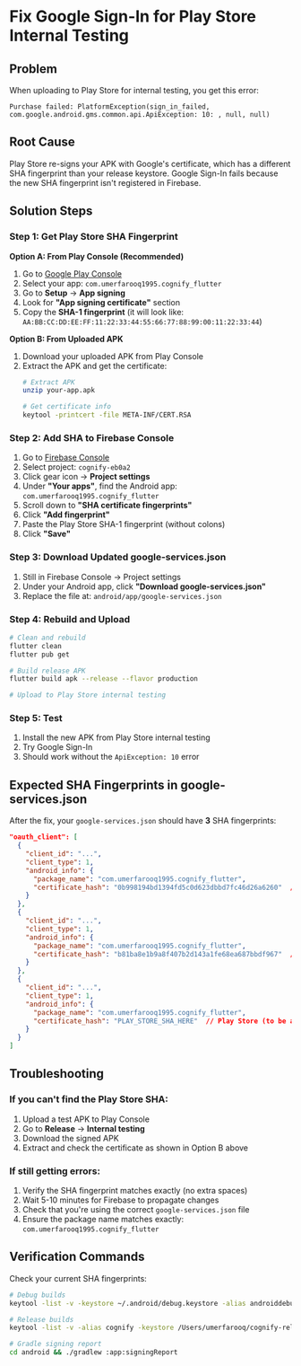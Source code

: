 # Fix Google Sign-In for Play Store Internal Testing

## Problem
When uploading to Play Store for internal testing, you get this error:
```
Purchase failed: PlatformException(sign_in_failed, com.google.android.gms.common.api.ApiException: 10: , null, null)
```

## Root Cause
Play Store re-signs your APK with Google's certificate, which has a different SHA fingerprint than your release keystore. Google Sign-In fails because the new SHA fingerprint isn't registered in Firebase.

## Solution Steps

### Step 1: Get Play Store SHA Fingerprint

**Option A: From Play Console (Recommended)**
1. Go to [Google Play Console](https://play.google.com/console)
2. Select your app: `com.umerfarooq1995.cognify_flutter`
3. Go to **Setup** → **App signing**
4. Look for **"App signing certificate"** section
5. Copy the **SHA-1 fingerprint** (it will look like: `AA:BB:CC:DD:EE:FF:11:22:33:44:55:66:77:88:99:00:11:22:33:44`)

**Option B: From Uploaded APK**
1. Download your uploaded APK from Play Console
2. Extract the APK and get the certificate:
   ```bash
   # Extract APK
   unzip your-app.apk
   
   # Get certificate info
   keytool -printcert -file META-INF/CERT.RSA
   ```

### Step 2: Add SHA to Firebase Console

1. Go to [Firebase Console](https://console.firebase.google.com/)
2. Select project: `cognify-eb0a2`
3. Click gear icon → **Project settings**
4. Under **"Your apps"**, find the Android app: `com.umerfarooq1995.cognify_flutter`
5. Scroll down to **"SHA certificate fingerprints"**
6. Click **"Add fingerprint"**
7. Paste the Play Store SHA-1 fingerprint (without colons)
8. Click **"Save"**

### Step 3: Download Updated google-services.json

1. Still in Firebase Console → Project settings
2. Under your Android app, click **"Download google-services.json"**
3. Replace the file at: `android/app/google-services.json`

### Step 4: Rebuild and Upload

```bash
# Clean and rebuild
flutter clean
flutter pub get

# Build release APK
flutter build apk --release --flavor production

# Upload to Play Store internal testing
```

### Step 5: Test

1. Install the new APK from Play Store internal testing
2. Try Google Sign-In
3. Should work without the `ApiException: 10` error

## Expected SHA Fingerprints in google-services.json

After the fix, your `google-services.json` should have **3** SHA fingerprints:

```json
"oauth_client": [
  {
    "client_id": "...",
    "client_type": 1,
    "android_info": {
      "package_name": "com.umerfarooq1995.cognify_flutter",
      "certificate_hash": "0b998194bd1394fd5c0d623dbbd7fc46d26a6260"  // Debug
    }
  },
  {
    "client_id": "...", 
    "client_type": 1,
    "android_info": {
      "package_name": "com.umerfarooq1995.cognify_flutter",
      "certificate_hash": "b81ba8e1b9a8f407b2d143a1fe68ea687bbdf967"  // Release
    }
  },
  {
    "client_id": "...",
    "client_type": 1, 
    "android_info": {
      "package_name": "com.umerfarooq1995.cognify_flutter",
      "certificate_hash": "PLAY_STORE_SHA_HERE"  // Play Store (to be added)
    }
  }
]
```

## Troubleshooting

### If you can't find the Play Store SHA:
1. Upload a test APK to Play Console
2. Go to **Release** → **Internal testing**
3. Download the signed APK
4. Extract and check the certificate as shown in Option B above

### If still getting errors:
1. Verify the SHA fingerprint matches exactly (no extra spaces)
2. Wait 5-10 minutes for Firebase to propagate changes
3. Check that you're using the correct `google-services.json` file
4. Ensure the package name matches exactly: `com.umerfarooq1995.cognify_flutter`

## Verification Commands

Check your current SHA fingerprints:
```bash
# Debug builds
keytool -list -v -keystore ~/.android/debug.keystore -alias androiddebugkey -storepass android -keypass android

# Release builds  
keytool -list -v -alias cognify -keystore /Users/umerfarooq/cognify-release-key.jks

# Gradle signing report
cd android && ./gradlew :app:signingReport
``` 